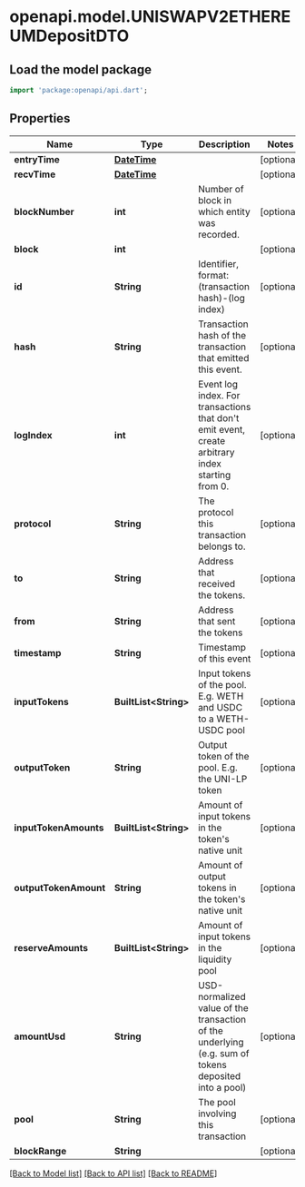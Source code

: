 # openapi.model.UNISWAPV2ETHEREUMDepositDTO

## Load the model package
```dart
import 'package:openapi/api.dart';
```

## Properties
Name | Type | Description | Notes
------------ | ------------- | ------------- | -------------
**entryTime** | [**DateTime**](DateTime.md) |  | [optional] 
**recvTime** | [**DateTime**](DateTime.md) |  | [optional] 
**blockNumber** | **int** | Number of block in which entity was recorded. | [optional] 
**block** | **int** |  | [optional] 
**id** | **String** | Identifier, format: (transaction hash)-(log index) | [optional] 
**hash** | **String** | Transaction hash of the transaction that emitted this event. | [optional] 
**logIndex** | **int** | Event log index. For transactions that don't emit event, create arbitrary index starting from 0. | [optional] 
**protocol** | **String** | The protocol this transaction belongs to. | [optional] 
**to** | **String** | Address that received the tokens. | [optional] 
**from** | **String** | Address that sent the tokens | [optional] 
**timestamp** | **String** | Timestamp of this event | [optional] 
**inputTokens** | **BuiltList&lt;String&gt;** | Input tokens of the pool. E.g. WETH and USDC to a WETH-USDC pool | [optional] 
**outputToken** | **String** | Output token of the pool. E.g. the UNI-LP token | [optional] 
**inputTokenAmounts** | **BuiltList&lt;String&gt;** | Amount of input tokens in the token's native unit | [optional] 
**outputTokenAmount** | **String** | Amount of output tokens in the token's native unit | [optional] 
**reserveAmounts** | **BuiltList&lt;String&gt;** | Amount of input tokens in the liquidity pool | [optional] 
**amountUsd** | **String** | USD-normalized value of the transaction of the underlying (e.g. sum of tokens deposited into a pool) | [optional] 
**pool** | **String** | The pool involving this transaction | [optional] 
**blockRange** | **String** |  | [optional] 

[[Back to Model list]](../README.md#documentation-for-models) [[Back to API list]](../README.md#documentation-for-api-endpoints) [[Back to README]](../README.md)


